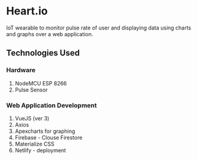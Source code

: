 # Heart.io
IoT wearable to monitor pulse rate of user and displaying data using charts and graphs over a web application.

## Technologies Used 

### Hardware 
1. NodeMCU ESP 8266
2. Pulse Sensor

### Web Application Development 
1. VueJS (ver 3)
2. Axios
3. Apexcharts for graphing
4. Firebase - Clouse Firestore
5. Materialize CSS 
6. Netlify - deployment

